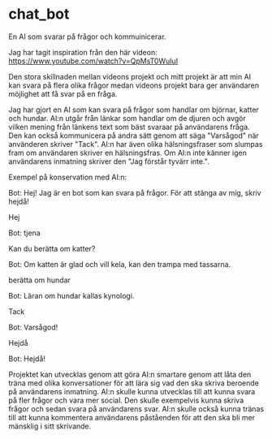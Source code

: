 # chat_bot
En AI som svarar på frågor och kommuinicerar.

Jag har tagit inspiration från den här videon:
https://www.youtube.com/watch?v=QpMsT0WuIuI

Den stora skillnaden mellan videons projekt och mitt projekt är att min AI kan svara på flera olika frågor
medan videons projekt bara ger användaren möjlighet att få svar på en fråga.

Jag har gjort en AI som kan svara på frågor som handlar om björnar, katter och hundar.
AI:n utgår från länkar som handlar om de djuren och avgör vilken mening från länkens text som bäst svaraar på användarens fråga.
Den kan också kommunicera på andra sätt genom att säga "Varsågod" när använderen skriver "Tack".
AI:n har även olika hälsningsfraser som slumpas fram om användaren skriver en hälsningsfras.
Om AI:n inte känner igen användarens inmatning skriver den "Jag förstår tyvärr inte.".


Exempel på konservation med AI:n:

Bot: Hej! Jag är en bot som kan svara på frågor. För att stänga av mig, skriv hejdå!

Hej

Bot: tjena

Kan du berätta om katter?

Bot: Om katten är glad och vill kela, kan den trampa med tassarna.

berätta om hundar

Bot: Läran om hundar kallas kynologi.

Tack

Bot: Varsågod!

Hejdå

Bot: Hejdå!
 
 
 
Projektet kan utvecklas genom att göra AI:n smartare genom att låta den träna med olika konversationer för att lära sig vad den ska skriva beroende på användarens inmatning. AI:n skulle kunna utvecklas till att kunna svara på fler frågor och vara mer social. Den skulle exempelvis kunna skriva frågor och sedan svara på användarens svar. AI:n skulle också kunna tränas till att kunna kommentera användarens påståenden för att den ska bli mer mänsklig i sitt skrivande.
